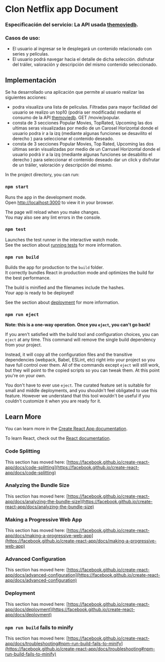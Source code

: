 # Clon Netflix app Document

 ### Especificación del servicio: La API usada [themoviedb](https://developers.themoviedb.org/3/getting-started/introduction).
 ### Casos de uso:
 - El usuario al ingresar se le desplegará un contenido relacionado con series y películas. 
 - El usuario podrá navegar hacia el detalle de dicha selección. disfrutar del tráiler, valoración y descripción del mismo contenido seleccionado.

## Implementación

Se ha desarrollado una aplicación que permite al usuario realizar las siguientes acciones:
- podra visualiza una lista de peliculas. Filtradas para mayor facilidad del usuario se realizo un top10 (podria ser modificada) mediante el consumo de la API  [themoviedb](https://developers.themoviedb.org/3/movies/get-popular-movies). GET /movie/popular. 
- consta de 3 secciones Popular Movies, TopRated, Upcoming las dos ultimas seras visualizadas por medio de un Carosel Horizontal donde el usuario podra ir a la izq (mediante algunas funciones se desavilito el derecho ) para seleccionar el contenido deseado. 
- consta de 3 secciones Popular Movies, Top Rated, Upcoming las dos últimas serán visualizadas por medio de un Carrusel Horizontal donde el usuario podrá ir a la izq (mediante algunas funciones se desabilito el derecho ) para seleccionar el contenido deseado dar un click y disfrutar de un tráiler, valoración y descripción del mismo.   

In the project directory, you can run:

### `npm start`

Runs the app in the development mode.\
Open [http://localhost:3000](http://localhost:3000) to view it in your browser.

The page will reload when you make changes.\
You may also see any lint errors in the console.

### `npm test`

Launches the test runner in the interactive watch mode.\
See the section about [running tests](https://facebook.github.io/create-react-app/docs/running-tests) for more information.

### `npm run build`

Builds the app for production to the `build` folder.\
It correctly bundles React in production mode and optimizes the build for the best performance.

The build is minified and the filenames include the hashes.\
Your app is ready to be deployed!

See the section about [deployment](https://facebook.github.io/create-react-app/docs/deployment) for more information.

### `npm run eject`

**Note: this is a one-way operation. Once you `eject`, you can't go back!**

If you aren't satisfied with the build tool and configuration choices, you can `eject` at any time. This command will remove the single build dependency from your project.

Instead, it will copy all the configuration files and the transitive dependencies (webpack, Babel, ESLint, etc) right into your project so you have full control over them. All of the commands except `eject` will still work, but they will point to the copied scripts so you can tweak them. At this point you're on your own.

You don't have to ever use `eject`. The curated feature set is suitable for small and middle deployments, and you shouldn't feel obligated to use this feature. However we understand that this tool wouldn't be useful if you couldn't customize it when you are ready for it.

## Learn More

You can learn more in the [Create React App documentation](https://facebook.github.io/create-react-app/docs/getting-started).

To learn React, check out the [React documentation](https://reactjs.org/).

### Code Splitting

This section has moved here: [https://facebook.github.io/create-react-app/docs/code-splitting](https://facebook.github.io/create-react-app/docs/code-splitting)

### Analyzing the Bundle Size

This section has moved here: [https://facebook.github.io/create-react-app/docs/analyzing-the-bundle-size](https://facebook.github.io/create-react-app/docs/analyzing-the-bundle-size)

### Making a Progressive Web App

This section has moved here: [https://facebook.github.io/create-react-app/docs/making-a-progressive-web-app](https://facebook.github.io/create-react-app/docs/making-a-progressive-web-app)

### Advanced Configuration

This section has moved here: [https://facebook.github.io/create-react-app/docs/advanced-configuration](https://facebook.github.io/create-react-app/docs/advanced-configuration)

### Deployment

This section has moved here: [https://facebook.github.io/create-react-app/docs/deployment](https://facebook.github.io/create-react-app/docs/deployment)

### `npm run build` fails to minify

This section has moved here: [https://facebook.github.io/create-react-app/docs/troubleshooting#npm-run-build-fails-to-minify](https://facebook.github.io/create-react-app/docs/troubleshooting#npm-run-build-fails-to-minify)
